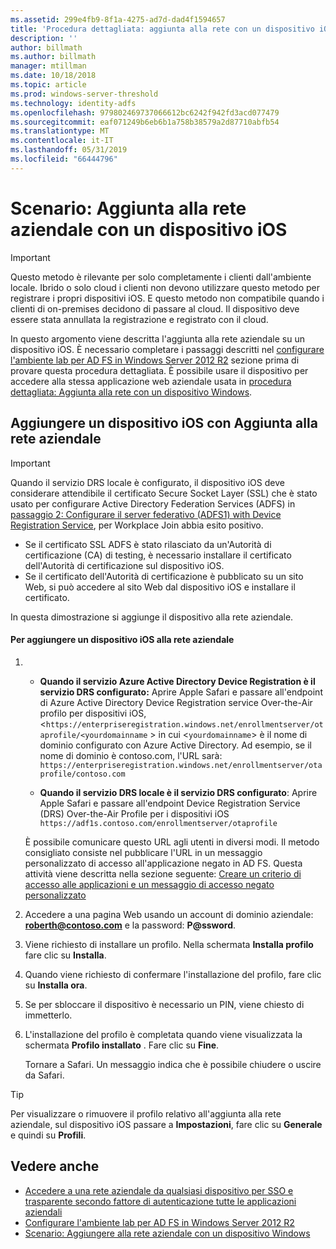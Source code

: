 ```yaml
---
ms.assetid: 299e4fb9-8f1a-4275-ad7d-dad4f1594657
title: 'Procedura dettagliata: aggiunta alla rete con un dispositivo iOS'
description: ''
author: billmath
ms.author: billmath
manager: mtillman
ms.date: 10/18/2018
ms.topic: article
ms.prod: windows-server-threshold
ms.technology: identity-adfs
ms.openlocfilehash: 979802469737066612bc6242f942fd3acd077479
ms.sourcegitcommit: eaf071249b6eb6b1a758b38579a2d87710abfb54
ms.translationtype: MT
ms.contentlocale: it-IT
ms.lasthandoff: 05/31/2019
ms.locfileid: "66444796"
---
```

# <a name="walkthrough-workplace-join-with-an-ios-device"></a>Scenario: Aggiunta alla rete aziendale con un dispositivo iOS


> [!IMPORTANT] 
> Questo metodo è rilevante per solo completamente i clienti dall'ambiente locale. Ibrido o solo cloud i clienti non devono utilizzare questo metodo per registrare i propri dispositivi iOS. E questo metodo non compatibile quando i clienti di on-premises decidono di passare al cloud. Il dispositivo deve essere stata annullata la registrazione e registrato con il cloud. 

In questo argomento viene descritta l'aggiunta alla rete aziendale su un dispositivo iOS. È necessario completare i passaggi descritti nel [configurare l'ambiente lab per AD FS in Windows Server 2012 R2](../../ad-fs/deployment/Set-up-the-lab-environment-for-AD-FS-in-Windows-Server-2012-R2.md) sezione prima di provare questa procedura dettagliata. È possibile usare il dispositivo per accedere alla stessa applicazione web aziendale usata in [procedura dettagliata: Aggiunta alla rete con un dispositivo Windows](Walkthrough--Workplace-Join-with-a-Windows-Device.md).


## <a name="join-an-ios-device-with-workplace-join"></a>Aggiungere un dispositivo iOS con Aggiunta alla rete aziendale

> [!IMPORTANT]
> Quando il servizio DRS locale è configurato, il dispositivo iOS deve considerare attendibile il certificato Secure Socket Layer (SSL) che è stato usato per configurare Active Directory Federation Services (ADFS) in [passaggio 2: Configurare il server federativo (ADFS1) with Device Registration Service](../../ad-fs/deployment/Set-up-the-lab-environment-for-AD-FS-in-Windows-Server-2012-R2.md#BKMK_4), per Workplace Join abbia esito positivo.
> 
> -   Se il certificato SSL ADFS è stato rilasciato da un'Autorità di certificazione (CA) di testing, è necessario installare il certificato dell'Autorità di certificazione sul dispositivo iOS.
> -   Se il certificato dell'Autorità di certificazione è pubblicato su un sito Web, si può accedere al sito Web dal dispositivo iOS e installare il certificato.

In questa dimostrazione si aggiunge il dispositivo alla rete aziendale.

#### <a name="to-join-an-ios-device-to-a-workplace"></a>Per aggiungere un dispositivo iOS alla rete aziendale

1. -   **Quando il servizio Azure Active Directory Device Registration è il servizio DRS configurato:** Aprire Apple Safari e passare all'endpoint di Azure Active Directory Device Registration service Over-the-Air profilo per dispositivi iOS, <`https://enterpriseregistration.windows.net/enrollmentserver/otaprofile/<yourdomainname` > in cui <`yourdomainname`> è il nome di dominio configurato con Azure Active Directory. Ad esempio, se il nome di dominio è contoso.com, l'URL sarà: `https://enterpriseregistration.windows.net/enrollmentserver/otaprofile/contoso.com`

   -   **Quando il servizio DRS locale è il servizio DRS configurato**: Aprire Apple Safari e passare all'endpoint Device Registration Service (DRS) Over-the-Air Profile per i dispositivi iOS `https://adf1s.contoso.com/enrollmentserver/otaprofile`

   È possibile comunicare questo URL agli utenti in diversi modi. Il metodo consigliato consiste nel pubblicare l'URL in un messaggio personalizzato di accesso all'applicazione negato in AD FS. Questa attività viene descritta nella sezione seguente: [Creare un criterio di accesso alle applicazioni e un messaggio di accesso negato personalizzato](https://docs.microsoft.com/azure/active-directory/active-directory-device-registration-on-premises-setup#create-an-application-access-policy-and-custom-access-denied-message)

2. Accedere a una pagina Web usando un account di dominio aziendale: <strong>roberth@contoso.com</strong> e la password: <strong>P@ssword</strong>.

3. Viene richiesto di installare un profilo. Nella schermata **Installa profilo** fare clic su **Installa**.

4. Quando viene richiesto di confermare l'installazione del profilo, fare clic su **Installa ora**.

5. Se per sbloccare il dispositivo è necessario un PIN, viene chiesto di immetterlo.

6. L'installazione del profilo è completata quando viene visualizzata la schermata **Profilo installato** . Fare clic su **Fine**.

   Tornare a Safari. Un messaggio indica che è possibile chiudere o uscire da Safari.

> [!TIP]
> Per visualizzare o rimuovere il profilo relativo all'aggiunta alla rete aziendale, sul dispositivo iOS passare a **Impostazioni**, fare clic su **Generale** e quindi su **Profili**.

## <a name="see-also"></a>Vedere anche


- [Accedere a una rete aziendale da qualsiasi dispositivo per SSO e trasparente secondo fattore di autenticazione tutte le applicazioni aziendali](Join-to-Workplace-from-Any-Device-for-SSO-and-Seamless-Second-Factor-Authentication-Across-Company-Applications.md)
- [Configurare l'ambiente lab per AD FS in Windows Server 2012 R2](../../ad-fs/deployment/Set-up-the-lab-environment-for-AD-FS-in-Windows-Server-2012-R2.md)
- [Scenario: Aggiungere alla rete aziendale con un dispositivo Windows](Walkthrough--Workplace-Join-with-a-Windows-Device.md)



